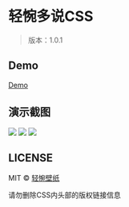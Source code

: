 # 轻惋多说CSS
> 版本：1.0.1

## Demo
[Demo](https://bizhi.chainwon.com/?pn=19)
## 演示截图
<img src="https://raw.githubusercontent.com/chainwon/duoshuo/gh-pages/1.jpg">
<img src="https://raw.githubusercontent.com/chainwon/duoshuo/gh-pages/2.jpg">
<img src="https://raw.githubusercontent.com/chainwon/duoshuo/gh-pages/QQ%E6%88%AA%E5%9B%BE20160621184007.png">

## LICENSE

MIT © [轻惋壁纸](https://bizhi.chainwon.com)

请勿删除CSS内头部的版权链接信息
